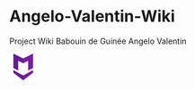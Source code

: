 # Angelo-Valentin-Wiki
Project Wiki Babouin de Guinée Angelo Valentin 

![Images random](https://github.com/adam-p/markdown-here/raw/master/src/common/images/icon48.png "Logo Title Text 1")
